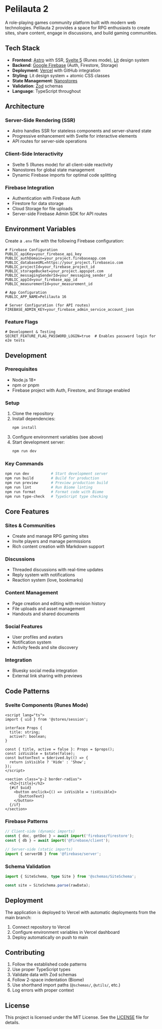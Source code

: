 # Pelilauta 2

A role-playing games community platform built with modern web technologies. Pelilauta 2 provides a space for RPG enthusiasts to create sites, share content, engage in discussions, and build gaming communities.

## Tech Stack

- **Frontend**: [Astro](https://astro.build/) with SSR, [Svelte 5](https://svelte.dev/) (Runes mode), [Lit](https://lit.dev/) design system
- **Backend**: [Google Firebase](https://firebase.google.com/) (Auth, Firestore, Storage)
- **Deployment**: [Vercel](https://vercel.com/) with GitHub integration
- **Styling**: Lit design system + atomic CSS classes
- **State Management**: [Nanostores](https://github.com/nanostores/nanostores)
- **Validation**: [Zod](https://zod.dev/) schemas
- **Language**: TypeScript throughout

## Architecture

### Server-Side Rendering (SSR)
- Astro handles SSR for stateless components and server-shared state
- Progressive enhancement with Svelte for interactive elements
- API routes for server-side operations

### Client-Side Interactivity
- Svelte 5 (Runes mode) for all client-side reactivity
- Nanostores for global state management
- Dynamic Firebase imports for optimal code splitting

### Firebase Integration
- Authentication with Firebase Auth
- Firestore for data storage
- Cloud Storage for file uploads
- Server-side Firebase Admin SDK for API routes

## Environment Variables

Create a `.env` file with the following Firebase configuration:

```env
# Firebase Configuration
PUBLIC_apiKey=your_firebase_api_key
PUBLIC_authDomain=your_project.firebaseapp.com
PUBLIC_databaseURL=https://your_project.firebaseio.com
PUBLIC_projectId=your_firebase_project_id
PUBLIC_storageBucket=your_project.appspot.com
PUBLIC_messagingSenderId=your_messaging_sender_id
PUBLIC_appId=your_firebase_app_id
PUBLIC_measurementId=your_measurement_id

# App Configuration
PUBLIC_APP_NAME=Pelilauta 16

# Server Configuration (for API routes)
FIREBASE_ADMIN_KEY=your_firebase_admin_service_account_json
```

### Feature Flags

```env
# Development & Testing
SECRET_FEATURE_FLAG_PASSWORD_LOGIN=true  # Enables password login for e2e tests
```

## Development

### Prerequisites
- Node.js 18+
- npm or pnpm
- Firebase project with Auth, Firestore, and Storage enabled

### Setup

1. Clone the repository
2. Install dependencies:
   ```bash
   npm install
   ```
3. Configure environment variables (see above)
4. Start development server:
   ```bash
   npm run dev
   ```

### Key Commands

```bash
npm run dev          # Start development server
npm run build        # Build for production
npm run preview      # Preview production build
npm run lint         # Run Biome linting
npm run format       # Format code with Biome
npm run type-check   # TypeScript type checking
```

## Core Features

### Sites & Communities
- Create and manage RPG gaming sites
- Invite players and manage permissions
- Rich content creation with Markdown support

### Discussions
- Threaded discussions with real-time updates
- Reply system with notifications
- Reaction system (love, bookmarks)

### Content Management
- Page creation and editing with revision history
- File uploads and asset management
- Handouts and shared documents

### Social Features
- User profiles and avatars
- Notification system
- Activity feeds and site discovery

### Integration
- Bluesky social media integration
- External link sharing with previews

## Code Patterns

### Svelte Components (Runes Mode)

```svelte
<script lang="ts">
import { uid } from '@stores/session';

interface Props {
  title: string;
  active?: boolean;
}

const { title, active = false }: Props = $props();
const isVisible = $state(false);
const buttonText = $derived.by(() => {
  return isVisible ? 'Hide' : 'Show';
});
</script>

<section class="p-2 border-radius">
  <h2>{title}</h2>
  {#if $uid}
    <button onclick={() => isVisible = !isVisible}>
      {buttonText}
    </button>
  {/if}
</section>
```

### Firebase Patterns

```ts
// Client-side (dynamic imports)
const { doc, getDoc } = await import('firebase/firestore');
const { db } = await import('@firebase/client');

// Server-side (static imports)
import { serverDB } from '@firebase/server';
```

### Schema Validation

```ts
import { SiteSchema, type Site } from '@schemas/SiteSchema';

const site = SiteSchema.parse(rawData);
```

## Deployment

The application is deployed to Vercel with automatic deployments from the main branch:

1. Connect repository to Vercel
2. Configure environment variables in Vercel dashboard
3. Deploy automatically on push to main

## Contributing

1. Follow the established code patterns
2. Use proper TypeScript types
3. Validate data with Zod schemas
4. Follow 2-space indentation (Biome)
5. Use shorthand import paths (`@schemas/`, `@utils/`, etc.)
6. Log errors with proper context

## License

This project is licensed under the MIT License. See the [LICENSE](LICENSE) file for details.